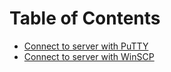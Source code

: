 # Table of Contents

- [Connect to server with PuTTY](/01-connect-to-server-with-putty)
- [Connect to server with WinSCP](/02-connect-to-server-with-winscp)